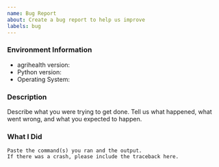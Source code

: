 ```yaml
---
name: Bug Report
about: Create a bug report to help us improve
labels: bug
---
```


<!-- Please search existing issues to avoid creating duplicates. -->

### Environment Information

-   agrihealth version:
-   Python version:
-   Operating System:

### Description

Describe what you were trying to get done.
Tell us what happened, what went wrong, and what you expected to happen.

### What I Did

```
Paste the command(s) you ran and the output.
If there was a crash, please include the traceback here.
```
